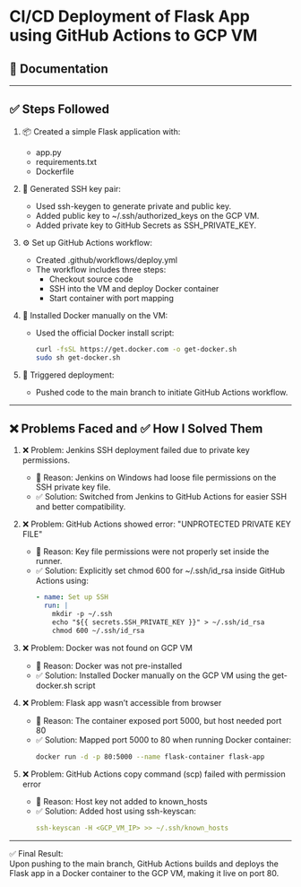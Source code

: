 # CI/CD Deployment of Flask App using GitHub Actions to GCP VM

## 📘 Documentation

---

## ✅ Steps Followed

1. 📦 Created a simple Flask application with:
   - app.py
   - requirements.txt
   - Dockerfile

2. 🔐 Generated SSH key pair:
   - Used ssh-keygen to generate private and public key.
   - Added public key to ~/.ssh/authorized_keys on the GCP VM.
   - Added private key to GitHub Secrets as SSH_PRIVATE_KEY.

3. ⚙️ Set up GitHub Actions workflow:
   - Created .github/workflows/deploy.yml
   - The workflow includes three steps:
     - Checkout source code
     - SSH into the VM and deploy Docker container
     - Start container with port mapping

4. 🐳 Installed Docker manually on the VM:
   - Used the official Docker install script:
     ```bash
     curl -fsSL https://get.docker.com -o get-docker.sh
     sudo sh get-docker.sh
     ```

5. 🚀 Triggered deployment:
   - Pushed code to the main branch to initiate GitHub Actions workflow.

---

## ❌ Problems Faced and ✅ How I Solved Them

1. ❌ Problem: Jenkins SSH deployment failed due to private key permissions.
   - 🧠 Reason: Jenkins on Windows had loose file permissions on the SSH private key file.
   - ✅ Solution: Switched from Jenkins to GitHub Actions for easier SSH and better compatibility.

2. ❌ Problem: GitHub Actions showed error: "UNPROTECTED PRIVATE KEY FILE"
   - 🧠 Reason: Key file permissions were not properly set inside the runner.
   - ✅ Solution: Explicitly set chmod 600 for ~/.ssh/id_rsa inside GitHub Actions using:
     ```yaml
     - name: Set up SSH
       run: |
         mkdir -p ~/.ssh
         echo "${{ secrets.SSH_PRIVATE_KEY }}" > ~/.ssh/id_rsa
         chmod 600 ~/.ssh/id_rsa
     ```

3. ❌ Problem: Docker was not found on GCP VM
   - 🧠 Reason: Docker was not pre-installed
   - ✅ Solution: Installed Docker manually on the GCP VM using the get-docker.sh script

4. ❌ Problem: Flask app wasn’t accessible from browser
   - 🧠 Reason: The container exposed port 5000, but host needed port 80
   - ✅ Solution: Mapped port 5000 to 80 when running Docker container:
     ```bash
     docker run -d -p 80:5000 --name flask-container flask-app
     ```

5. ❌ Problem: GitHub Actions copy command (scp) failed with permission error
   - 🧠 Reason: Host key not added to known_hosts
   - ✅ Solution: Added host using ssh-keyscan:
     ```yaml
     ssh-keyscan -H <GCP_VM_IP> >> ~/.ssh/known_hosts
     ```

---

✅ Final Result:  
Upon pushing to the main branch, GitHub Actions builds and deploys the Flask app in a Docker container to the GCP VM, making it live on port 80.

